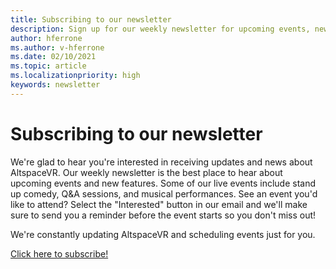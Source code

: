 ```yaml
---
title: Subscribing to our newsletter
description: Sign up for our weekly newsletter for upcoming events, new features, and community information.
author: hferrone
ms.author: v-hferrone
ms.date: 02/10/2021
ms.topic: article
ms.localizationpriority: high
keywords: newsletter
---
```


# Subscribing to our newsletter

We're glad to hear you're interested in receiving updates and news about AltspaceVR. Our weekly newsletter is the best place to hear about upcoming events and new features. Some of our live events include stand up comedy, Q&A sessions, and musical performances. See an event you'd like to attend? Select the "Interested" button in our email and we'll make sure to send you a reminder before the event starts so you don't miss out!

We're constantly updating AltspaceVR and scheduling events just for you. 

[Click here to subscribe!](http://altvr.us7.list-manage.com/subscribe?u=ca3b0ab1f83e7c2123f094df6&id=519b6a1ca4)